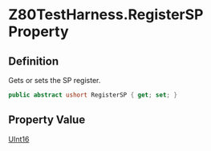 # Z80TestHarness.RegisterSP Property
## Definition

Gets or sets the SP register.

```c#
public abstract ushort RegisterSP { get; set; }
```

## Property Value

[UInt16](https://learn.microsoft.com/en-gb/dotnet/api/System.UInt16)
